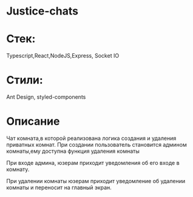 # Justice-chats
# Cтек:
Typescript,React,NodeJS,Express, Socket IO

# Стили:
Ant Design, styled-components

# Описание
Чат комната,в которой реализована логика создания и удаления приватных комнат. При создании пользователь становится админом комнаты,ему доступна функция удаления комнаты

При входе админа, юзерам приходит уведомления об его входе в комнату.

При удалении комнаты юзерам приходит уведомление об удалении комнаты и переносит на главный экран.
